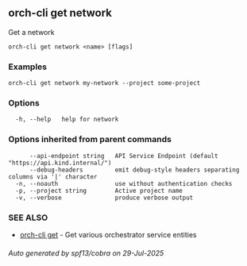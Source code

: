 ## orch-cli get network

Get a network

```
orch-cli get network <name> [flags]
```

### Examples

```
orch-cli get network my-network --project some-project
```

### Options

```
  -h, --help   help for network
```

### Options inherited from parent commands

```
      --api-endpoint string   API Service Endpoint (default "https://api.kind.internal/")
      --debug-headers         emit debug-style headers separating columns via '|' character
  -n, --noauth                use without authentication checks
  -p, --project string        Active project name
  -v, --verbose               produce verbose output
```

### SEE ALSO

* [orch-cli get](orch-cli_get.md)	 - Get various orchestrator service entities

###### Auto generated by spf13/cobra on 29-Jul-2025
